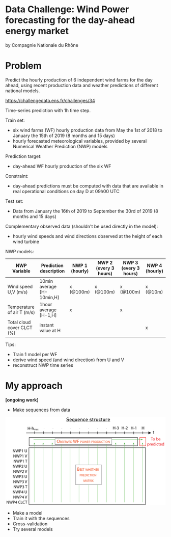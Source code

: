 # Data Challenge: Wind Power forecasting for the day-ahead energy market
by Compagnie Nationale du Rhône

# Problem

Predict the hourly production of 6 independent wind farms for the day ahead, using recent production data and weather predictions of different national models.

https://challengedata.ens.fr/challenges/34

Time-series prediction with 1h time step.

Train set:
* six wind farms (WF) hourly production data from May the 1st of 2018 to January the 15th of 2019 (8 months and 15 days)
* hourly forecasted meteorological variables, provided by several Numerical Weather Prediction (NWP) models

Prediction target:
* day-ahead WF hourly production of the six WF

Constraint:
* day-ahead predictions must be computed with data that are available in real operational conditions on day D at 09h00 UTC

Test set: 
* Data from January the 16th of 2019 to September the 30rd of 2019 (8 months and 15 days)

Complementary observed data (shouldn't be used directly in the model):
* hourly wind speeds and wind directions observed at the height of each wind turbine

NWP models:    

NWP Variable | Prediction description | NWP 1 (hourly) | NWP 2 (every 3 hours) | NWP 3 (every 3 hours) | NWP 4 (hourly)
------ | ----- | ----- | ----- | ----- | -----
Wind speed U,V (m/s) | 10min average [H-10min,H] | x (@100m) | x (@100m) | x (@100m) | x (@10m)
Temperature of air T (m/s) | 1hour average [H-1,H] | x |  | x |
Total cloud cover CLCT (%) | instant value at H | | | | x

Tips: 
* Train 1 model per WF
* derive wind speed (and wind direction) from U and V
* reconstruct NWP time series

# My approach
**[ongoing work]**
* Make sequences from data

![ ](/schemes/sequence_structure.jpg)

* Make a model
* Train it with the sequences
* Cross-validation
* Try several models
